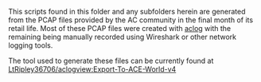 This scripts found in this folder and any subfolders herein are generated from the PCAP files provided by the AC community in the final month of its retail life.
Most of these PCAP files were created with [aclog](https://github.com/tfarley/aclog) with the remaining being manually recorded using Wireshark or other network logging tools.

The tool used to generate these files can be currently found at [LtRipley36706/aclogview:Export-To-ACE-World-v4](https://github.com/LtRipley36706/aclogview/tree/Export-To-ACE-World-v4)

